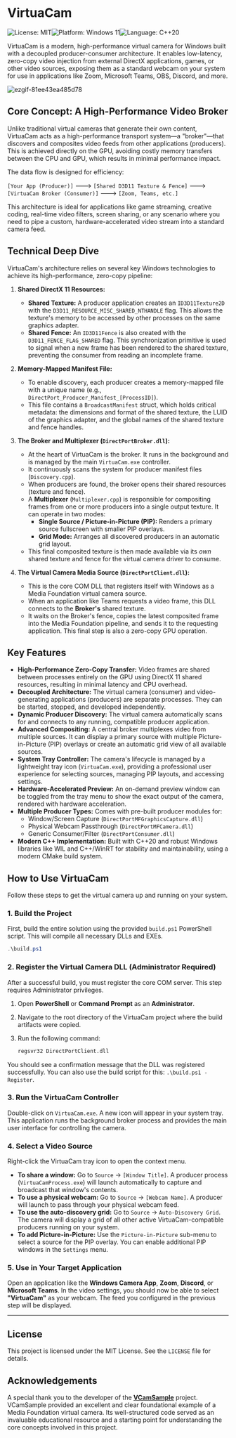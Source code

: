 # VirtuaCam

![License: MIT](https://img.shields.io/badge/License-MIT-yellow.svg)![Platform: Windows 11](https://img.shields.io/badge/Platform-Windows_11-blue.svg)![Language: C++20](https://img.shields.io/badge/Language-C++20-orange.svg)

VirtuaCam is a modern, high-performance virtual camera for Windows built with a decoupled producer-consumer architecture. It enables low-latency, zero-copy video injection from external DirectX applications, games, or other video sources, exposing them as a standard webcam on your system for use in applications like Zoom, Microsoft Teams, OBS, Discord, and more.

![ezgif-81ee43ea485d78](https://github.com/user-attachments/assets/c99f8c50-8b2d-4b98-bb63-fc0e57082d44)


## Core Concept: A High-Performance Video Broker

Unlike traditional virtual cameras that generate their own content, VirtuaCam acts as a high-performance transport system—a "broker"—that discovers and composites video feeds from other applications (producers). This is achieved directly on the GPU, avoiding costly memory transfers between the CPU and GPU, which results in minimal performance impact.

The data flow is designed for efficiency:

`[Your App (Producer)]` ---> `[Shared D3D11 Texture & Fence]` ---> `[VirtuaCam Broker (Consumer)]` ---> `[Zoom, Teams, etc.]`

This architecture is ideal for applications like game streaming, creative coding, real-time video filters, screen sharing, or any scenario where you need to pipe a custom, hardware-accelerated video stream into a standard camera feed.

## Technical Deep Dive

VirtuaCam's architecture relies on several key Windows technologies to achieve its high-performance, zero-copy pipeline:

1.  **Shared DirectX 11 Resources:**
    *   **Shared Texture:** A producer application creates an `ID3D11Texture2D` with the `D3D11_RESOURCE_MISC_SHARED_NTHANDLE` flag. This allows the texture's memory to be accessed by other processes on the same graphics adapter.
    *   **Shared Fence:** An `ID3D11Fence` is also created with the `D3D11_FENCE_FLAG_SHARED` flag. This synchronization primitive is used to signal when a new frame has been rendered to the shared texture, preventing the consumer from reading an incomplete frame.

2.  **Memory-Mapped Manifest File:**
    *   To enable discovery, each producer creates a memory-mapped file with a unique name (e.g., `DirectPort_Producer_Manifest_[ProcessID]`).
    *   This file contains a `BroadcastManifest` struct, which holds critical metadata: the dimensions and format of the shared texture, the LUID of the graphics adapter, and the global names of the shared texture and fence handles.

3.  **The Broker and Multiplexer (`DirectPortBroker.dll`):**
    *   At the heart of VirtuaCam is the broker. It runs in the background and is managed by the main `VirtuaCam.exe` controller.
    *   It continuously scans the system for producer manifest files (`Discovery.cpp`).
    *   When producers are found, the broker opens their shared resources (texture and fence).
    *   A **Multiplexer** (`Multiplexer.cpp`) is responsible for compositing frames from one or more producers into a single output texture. It can operate in two modes:
        *   **Single Source / Picture-in-Picture (PIP):** Renders a primary source fullscreen with smaller PIP overlays.
        *   **Grid Mode:** Arranges all discovered producers in an automatic grid layout.
    *   This final composited texture is then made available via its *own* shared texture and fence for the virtual camera driver to consume.

4.  **The Virtual Camera Media Source (`DirectPortClient.dll`):**
    *   This is the core COM DLL that registers itself with Windows as a Media Foundation virtual camera source.
    *   When an application like Teams requests a video frame, this DLL connects to the **Broker's** shared texture.
    *   It waits on the Broker's fence, copies the latest composited frame into the Media Foundation pipeline, and sends it to the requesting application. This final step is also a zero-copy GPU operation.

## Key Features

*   **High-Performance Zero-Copy Transfer:** Video frames are shared between processes entirely on the GPU using DirectX 11 shared resources, resulting in minimal latency and CPU overhead.
*   **Decoupled Architecture:** The virtual camera (consumer) and video-generating applications (producers) are separate processes. They can be started, stopped, and developed independently.
*   **Dynamic Producer Discovery:** The virtual camera automatically scans for and connects to any running, compatible producer application.
*   **Advanced Compositing:** A central broker multiplexes video from multiple sources. It can display a primary source with multiple Picture-in-Picture (PIP) overlays or create an automatic grid view of all available sources.
*   **System Tray Controller:** The camera's lifecycle is managed by a lightweight tray icon (`VirtuaCam.exe`), providing a professional user experience for selecting sources, managing PIP layouts, and accessing settings.
*   **Hardware-Accelerated Preview:** An on-demand preview window can be toggled from the tray menu to show the exact output of the camera, rendered with hardware acceleration.
*   **Multiple Producer Types:** Comes with pre-built producer modules for:
    *   Window/Screen Capture (`DirectPortMFGraphicsCapture.dll`)
    *   Physical Webcam Passthrough (`DirectPortMFCamera.dll`)
    *   Generic Consumer/Filter (`DirectPortConsumer.dll`)
*   **Modern C++ Implementation:** Built with C++20 and robust Windows libraries like WIL and C++/WinRT for stability and maintainability, using a modern CMake build system.

## How to Use VirtuaCam

Follow these steps to get the virtual camera up and running on your system.

### 1. Build the Project

First, build the entire solution using the provided `build.ps1` PowerShell script. This will compile all necessary DLLs and EXEs.

```powershell
.\build.ps1
```

### 2. Register the Virtual Camera DLL (Administrator Required)

After a successful build, you must register the core COM server. This step requires Administrator privileges.

1.  Open **PowerShell** or **Command Prompt** as an **Administrator**.
2.  Navigate to the root directory of the VirtuaCam project where the build artifacts were copied.
3.  Run the following command:

    ```cmd
    regsvr32 DirectPortClient.dll
    ```

You should see a confirmation message that the DLL was registered successfully. You can also use the build script for this: `.\build.ps1 -Register`.

### 3. Run the VirtuaCam Controller

Double-click on `VirtuaCam.exe`. A new icon will appear in your system tray. This application runs the background broker process and provides the main user interface for controlling the camera.

### 4. Select a Video Source

Right-click the VirtuaCam tray icon to open the context menu.

*   **To share a window:** Go to `Source` -> `[Window Title]`. A producer process (`VirtuaCamProcess.exe`) will launch automatically to capture and broadcast that window's contents.
*   **To use a physical webcam:** Go to `Source` -> `[Webcam Name]`. A producer will launch to pass through your physical webcam feed.
*   **To use the auto-discovery grid:** Go to `Source` -> `Auto-Discovery Grid`. The camera will display a grid of all other active VirtuaCam-compatible producers running on your system.
*   **To add Picture-in-Picture:** Use the `Picture-in-Picture` sub-menu to select a source for the PIP overlay. You can enable additional PIP windows in the `Settings` menu.

### 5. Use in Your Target Application

Open an application like the **Windows Camera App**, **Zoom**, **Discord**, or **Microsoft Teams**. In the video settings, you should now be able to select **"VirtuaCam"** as your webcam. The feed you configured in the previous step will be displayed.

---

## License

This project is licensed under the MIT License. See the `LICENSE` file for details.

## Acknowledgements

A special thank you to the developer of the **[VCamSample](https://github.com/smourier/VCamSample)** project. VCamSample provided an excellent and clear foundational example of a Media Foundation virtual camera. Its well-structured code served as an invaluable educational resource and a starting point for understanding the core concepts involved in this project.
